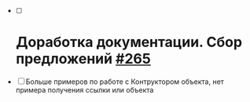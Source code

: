 - [ ] # Доработка документации. Сбор предложений [#265](https://github.com/bia-technologies/yaxunit/issues/265)
- [ ] Больше примеров по работе с Контруктором объекта, нет примера получения ссылки или объекта